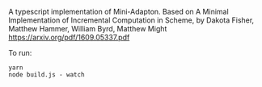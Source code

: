 A typescript implementation of Mini-Adapton.
Based on A Minimal Implementation of Incremental Computation in Scheme,
by Dakota Fisher, Matthew Hammer, William Byrd, Matthew Might
https://arxiv.org/pdf/1609.05337.pdf

To run:

```
yarn
node build.js - watch
```
